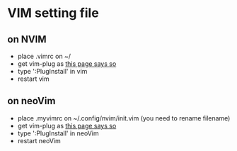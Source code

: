 # VIM setting file

## on NVIM

+ place .vimrc on ~/
+ get vim-plug as [this page says so](https://github.com/junegunn/vim-plug)
+ type ':PlugInstall' in vim
+ restart vim

## on neoVim

+ place .myvimrc on ~/.config/nvim/init.vim (you need to rename filename)
+ get vim-plug as [this page says so](https://github.com/junegunn/vim-plug)
+ type ':PlugInstall' in neoVim
+ restart neoVim
